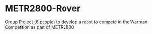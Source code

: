# METR2800-Rover
Group Project (6 people) to develop a robot to compete in the Warman Competition as part of METR2800
